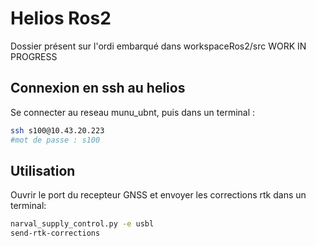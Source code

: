 # Helios Ros2

Dossier présent sur l'ordi embarqué dans workspaceRos2/src
WORK IN PROGRESS

## Connexion en ssh au helios

Se connecter au reseau munu_ubnt, puis dans un terminal :

```bash
ssh s100@10.43.20.223
#mot de passe : s100
```

## Utilisation

Ouvrir le port du recepteur GNSS et envoyer les corrections rtk dans un terminal:

```bash
narval_supply_control.py -e usbl
send-rtk-corrections
```
